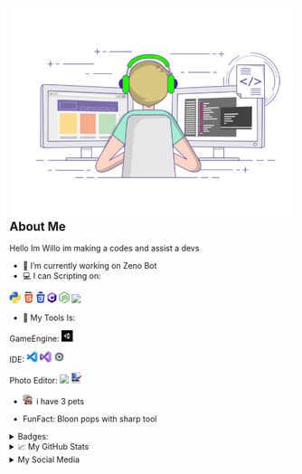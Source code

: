 <img align="right" alt="GIF" src="https://raw.githubusercontent.com/devSouvik/devSouvik/master/gif3.gif" width="500"/>

## About Me
Hello Im Willo 
im making a codes and assist a devs

- 🔭 I’m currently working on Zeno Bot
- 💻 I can Scripting on: 

<code><img height="20" src="https://raw.githubusercontent.com/WilloIzCitron/WilloIzCitron/447d57790bc691f7d3cfd303ee6826543d14d1e9/Python-logo-notext.svg"></code>
<code><img height="20" src="https://raw.githubusercontent.com/WilloIzCitron/WilloIzCitron/447d57790bc691f7d3cfd303ee6826543d14d1e9/HTML5_Logo.svg"></code>
<code><img height="20" src="https://github.com/WilloIzCitron/WilloIzCitron/blob/main/CSS3_logo_and_wordmark.svg.png?raw=true"></code>
<code><img height="20" src="https://raw.githubusercontent.com/WilloIzCitron/WilloIzCitron/main/800px-C_Sharp_logo.svg.png"></code>
<code><img height="20" src="https://raw.githubusercontent.com/WilloIzCitron/readme-profile-source/main/nodejs-seeklogo.com.svg"></code>
<code><img height="20" src="https://upload.wikimedia.org/wikipedia/commons/thumb/6/6a/JavaScript-logo.png/600px-JavaScript-logo.png"></code>

- 🔧 My Tools Is:

GameEngine: 
<code><a href="https://unity.com/"><img height="20" src="https://github.com/WilloIzCitron/WilloIzCitron/blob/main/unity-tab-square-black.png?raw=true"></a></code>

IDE: 
<code><a href="https://code.visualstudio.com/download"><img height="20" src="https://raw.githubusercontent.com/WilloIzCitron/WilloIzCitron/main/vs-code-responsive-01-1.png"></a></code>
<code><a href="https://visualstudio.microsoft.com/downloads/"><img height="20" src="https://raw.githubusercontent.com/WilloIzCitron/WilloIzCitron/e4154f02d0501767f094f6cdba02235d2c14d218/BrandVisualStudioWin2019-3.svg"></a></code>
<code><a href="https://repl.it"><img height="20" src="https://raw.githubusercontent.com/WilloIzCitron/WilloIzCitron/main/Repl.it_logo.svg"></a></code>

Photo Editor:
<code><a href="https://www.adobe.com/products/photoshop.html"><img height="20" src="https://upload.wikimedia.org/wikipedia/commons/thumb/a/af/Adobe_Photoshop_CC_icon.svg/800px-Adobe_Photoshop_CC_icon.svg.png"></a></code>
<code><a href="https://www.getpaint.net/"><img height="20" src="https://github.com/WilloIzCitron/WilloIzCitron/blob/main/Cuplikan%20layar%202020-10-20%20101505.png?raw=true"></a></code>

- <img src="https://github.com/WilloIzCitron/WilloIzCitron/blob/main/ezgif.com-gif-maker.gif?raw=true" width="20" height="20"/> i have 3 pets

- FunFact: Bloon pops with sharp tool

<details>
  <summary>Badges:</summary>
  
![](https://visitor-badge.glitch.me/badge?page_id=Willoizcitron)

<a href="https://dev.to/willoizcitron">
  <img src="https://d2fltix0v2e0sb.cloudfront.net/dev-badge.svg" alt="Tegas Aziz's DEV Profile" height="30" width="30">
</a>
  
</details>

<details>
<summary>📈 My GitHub Stats</summary>

![WilloIzCitron's github stats](https://github-readme-stats.vercel.app/api?username=WilloIzCitron&show_icons=true&theme=radical)

![Top Langs](https://github-readme-stats.vercel.app/api/top-langs/?username=WilloIzCitron&layout=compact&theme=radical)

![oh no GitHub metrics](https://metrics.lecoq.io/WilloIzCitron)

[![trophy](https://github-profile-trophy.vercel.app/?username=willoizcitron)](https://github.com/ryo-ma/github-profile-trophy)
</details>

<details>
  <summary> My Social Media</summary>

Itch | [Click Here](https://willodev.itch.io/) Discord | [Join Here](https://discord.gg/ZyB4Zcg) 
</details>
